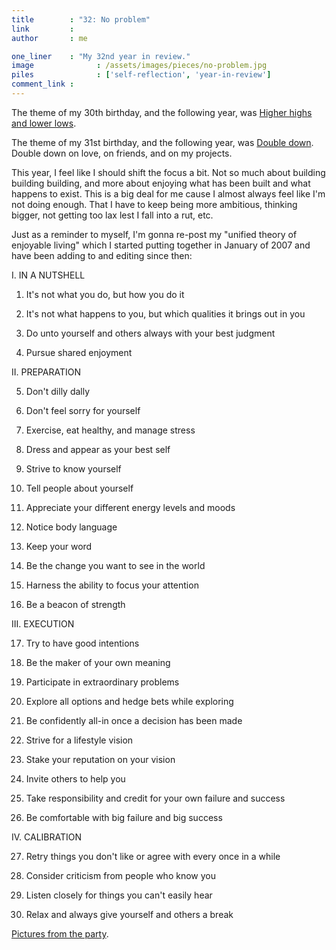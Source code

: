 ```yaml
---
title        : "32: No problem"
link         : 
author       : me

one_liner    : "My 32nd year in review."
image			   : /assets/images/pieces/no-problem.jpg
piles			   : ['self-reflection', 'year-in-review']
comment_link : 
---
```


The theme of my 30th birthday, and the following year, was [Higher highs and lower lows](/blog/2006/05-31-higher-highs-lower-lows). 

The theme of my 31st birthday, and the following year, was [Double down](/blog/2007/05-29-double-down). Double down on love, on friends, and on my projects.

This year, I feel like I should shift the focus a bit. Not so much about building building building, and more about enjoying what has been built and what happens to exist. This is a big deal for me cause I almost always feel like I'm not doing enough. That I have to keep being more ambitious, thinking bigger, not getting too lax lest I fall into a rut, etc.

Just as a reminder to myself, I'm gonna re-post my "unified theory of enjoyable living" which I started putting together in January of 2007 and have been adding to and editing since then:

I. IN A NUTSHELL

1. It's not what you do, but how you do it

2. It's not what happens to you, but which qualities it brings out in you

3. Do unto yourself and others always with your best judgment

4. Pursue shared enjoyment

II. PREPARATION

5. Don't dilly dally

6. Don't feel sorry for yourself

7. Exercise, eat healthy, and manage stress

8. Dress and appear as your best self

9. Strive to know yourself

10. Tell people about yourself

11. Appreciate your different energy levels and moods

12. Notice body language

13. Keep your word

14. Be the change you want to see in the world

15. Harness the ability to focus your attention

16. Be a beacon of strength

III. EXECUTION

17. Try to have good intentions

18. Be the maker of your own meaning

19. Participate in extraordinary problems

20. Explore all options and hedge bets while exploring

21. Be confidently all-in once a decision has been made

22. Strive for a lifestyle vision

23. Stake your reputation on your vision

24. Invite others to help you

25. Take responsibility and credit for your own failure and success

26. Be comfortable with big failure and big success

IV. CALIBRATION

27. Retry things you don't like or agree with every once in a while

28. Consider criticism from people who know you

29. Listen closely for things you can't easily hear

30. Relax and always give yourself and others a break

[Pictures from the party](https://buster.livejournal.com/204717.html).